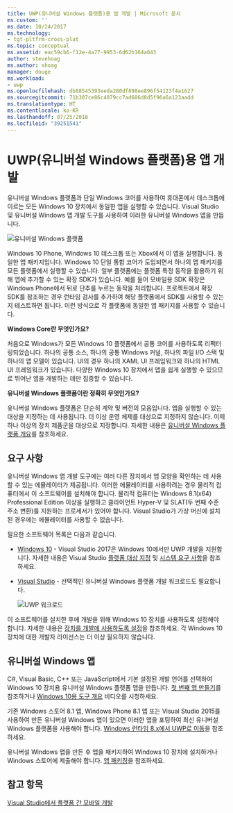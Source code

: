 ```yaml
---
title: UWP(유니버설 Windows 플랫폼)용 앱 개발 | Microsoft 문서
ms.custom: ''
ms.date: 10/24/2017
ms.technology:
- tgt-pltfrm-cross-plat
ms.topic: conceptual
ms.assetid: eac59cb6-f12e-4a77-9953-6d62b164a643
author: stevehoag
ms.author: shoag
manager: douge
ms.workload:
- uwp
ms.openlocfilehash: db88545393eeda280df898ee896f54123f4a1627
ms.sourcegitcommit: 71b307ce86c4079cc7ad686d8d5f96a6a123aadd
ms.translationtype: HT
ms.contentlocale: ko-KR
ms.lasthandoff: 07/25/2018
ms.locfileid: "39251541"
---
```

# <a name="develop-apps-for-the-universal-windows-platform-uwp"></a>UWP(유니버설 Windows 플랫폼)용 앱 개발
유니버설 Windows 플랫폼과 단일 Windows 코어를 사용하여 휴대폰에서 데스크톱에 이르는 모든 Windows 10 장치에서 동일한 앱을 실행할 수 있습니다. Visual Studio 및 유니버설 Windows 앱 개발 도구를 사용하여 이러한 유니버설 Windows 앱을 만듭니다.

 ![유니버설 Windows 플랫폼](../cross-platform/media/uwp_coreextensions.png "UWP_CoreExtensions")

 Windows 10 Phone, Windows 10 데스크톱 또는 Xbox에서 이 앱을 실행합니다. 동일한 앱 패키지입니다. Windows 10 단일 통합 코어가 도입되면서 하나의 앱 패키지를 모든 플랫폼에서 실행할 수 있습니다. 일부 플랫폼에는 플랫폼 특정 동작을 활용하기 위해 앱에 추가할 수 있는 확장 SDK가 있습니다. 예를 들어 모바일용 SDK 확장은 Windows Phone에서 뒤로 단추를 누르는 동작을 처리합니다. 프로젝트에서 확장 SDK를 참조하는 경우 런타임 검사를 추가하여 해당 플랫폼에서 SDK를 사용할 수 있는지 테스트하면 됩니다. 이런 방식으로 각 플랫폼에 동일한 앱 패키지를 사용할 수 있습니다.

 **Windows Core란 무엇인가요?**

 처음으로 Windows가 모든 Windows 10 플랫폼에서 공통 코어를 사용하도록 리팩터링되었습니다. 하나의 공통 소스, 하나의 공통 Windows 커널, 하나의 파일 I/O 스택 및 하나의 앱 모델이 있습니다. UI의 경우 하나의 XAML UI 프레임워크와 하나의 HTML UI 프레임워크가 있습니다. 다양한 Windows 10 장치에서 앱을 쉽게 실행할 수 있으므로 뛰어난 앱을 개발하는 데만 집중할 수 있습니다.

 **유니버설 Windows 플랫폼이란 정확히 무엇인가요?**

유니버설 Windows 플랫폼은 단순히 계약 및 버전의 모음입니다. 앱을 실행할 수 있는 대상을 지정하는 데 사용됩니다. 더 이상 운영 체제를 대상으로 지정하지 않습니다. 이제 하나 이상의 장치 제품군을 대상으로 지정합니다. 자세한 내용은 [유니버설 Windows 플랫폼 개요](/windows/uwp/get-started/universal-application-platform-guide)를 참조하세요.

## <a name="requirements"></a>요구 사항
 유니버설 Windows 앱 개발 도구에는 여러 다른 장치에서 앱 모양을 확인하는 데 사용할 수 있는 에뮬레이터가 제공됩니다. 이러한 에뮬레이터를 사용하려는 경우 물리적 컴퓨터에서 이 소프트웨어를 설치해야 합니다. 물리적 컴퓨터는 Windows 8.1(x64) Professional Edition 이상을 실행하고 클라이언트 Hyper-V 및 SLAT(두 번째 수준 주소 변환)를 지원하는 프로세서가 있어야 합니다. Visual Studio가 가상 머신에 설치된 경우에는 에뮬레이터를 사용할 수 없습니다.

 필요한 소프트웨어 목록은 다음과 같습니다.

-   [Windows 10](http://windows.microsoft.com/windows/downloads) - Visual Studio 2017은 Windows 10에서만 UWP 개발을 지원합니다. 자세한 내용은 Visual Studio [플랫폼 대상 지정](/visualstudio/productinfo/vs2017-compatibility-vs) 및 [시스템 요구 사항](/visualstudio/productinfo/vs2017-system-requirements-vs)을 참조하세요.

-   [Visual Studio](https://visualstudio.microsoft.com/downloads/?utm_medium=microsoft&utm_source=docs.microsoft.com&utm_campaign=button+cta&utm_content=download+vs2017) - 선택적인 유니버설 Windows 플랫폼 개발 워크로드도 필요합니다.

     ![UWP 워크로드](media/uwp_workload.png)

이 소프트웨어를 설치한 후에 개발을 위해 Windows 10 장치를 사용하도록 설정해야 합니다. 자세한 내용은 [장치를 개발에 사용하도록 설정](/windows/uwp/get-started/enable-your-device-for-development)을 참조하세요. 각 Windows 10 장치에 대한 개발자 라이선스는 더 이상 필요하지 않습니다.

## <a name="universal-windows-apps"></a>유니버설 Windows 앱
C#, Visual Basic, C++ 또는 JavaScript에서 기본 설정된 개발 언어를 선택하여 Windows 10 장치용 유니버설 Windows 플랫폼 앱을 만듭니다. [첫 번째 앱 만들기](/windows/uwp/get-started/your-first-app)를 참조하거나 [Windows 10용 도구 개요](http://channel9.msdn.com/Series/ConnectOn-Demand/229) 비디오를 시청하세요.

기존 Windows 스토어 8.1 앱, Windows Phone 8.1 앱 또는 Visual Studio 2015를 사용하여 만든 유니버설 Windows 앱이 있으면 이러한 앱을 포팅하여 최신 유니버설 Windows 플랫폼을 사용해야 합니다. [Windows 런타임 8.x에서 UWP로 이동](/windows/uwp/porting/w8x-to-uwp-root)을 참조하세요.

유니버설 Windows 앱을 만든 후 앱을 패키지하여 Windows 10 장치에 설치하거나 Windows 스토어에 제출해야 합니다. [앱 패키징](/windows/uwp/packaging/index)을 참조하세요.

## <a name="see-also"></a>참고 항목
[Visual Studio에서 플랫폼 간 모바일 개발](../cross-platform/cross-platform-mobile-development-in-visual-studio.md)
